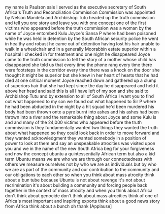 
my name is Paulson sale I served as the
executive secretary of South Africa&#39;s
Truth and Reconciliation Commission
Commission was appointed by Nelson
Mandela and Archbishop Tutu headed up
the truth commission and tell you one
story and leave you with one concept one
of the first victims who appeared before
the truth commission was a woman by the
name of Joyce entombed Kulu Joyce&#39;s
Sansa P where had been poisoned while he
was held in detention by the South
African security police he went in
healthy and robust he came out of
detention having lost his hair unable to
walk in a wheelchair and in a generally
Moorabbin estate superior within a
hospital I checked in for treatment and
one night he disappeared
Joyce came to the truth commission to
tell the story of a mother whose child
has disappeared she told us that every
time the phone rang every time there
were footsteps in the corridor every
time there was a knock on the door she
thought it might be superior but she
knew in her heart of hearts that he had
died at one critical moment Joyce
reached down and gathered up a clump of
superiors hair that she had kept since
the day he disappeared and held it above
her head and said this is all I have
left of my son and she said to
Archbishop Tutu and by extension to all
of South Africa I want you to find out
what happened to my son we found out
what happened to Sir P where he had been
abducted in the night by a hit squad
he&#39;d been murdered his body had been
thrown onto a pyre burnt into ashes and
his ashes had been thrown into a river
and the remarkable thing about Joyce and
some Kulu is and and many of the 24,000
victims who appeared before the truth
commission is they fundamentally wanted
two things they wanted the truth about
what happened so they could look back in
order to move forward and they wanted
acknowledgment they wanted somebody in a
position of power to look at them and
say an unspeakable atrocities was
visited upon you and we in the name of
the new South Africa beg for your
forgiveness and now the concept ubuntu a
quintessentially African
term but also a kid term Ubuntu means we
are who we are through our connectedness
with others we measure ourselves not by
who we are as individuals but by who we
are as part of the community and our
contribution to the community and our
obligations to each other
so when you think about mass atrocity
think about a bun tube because Ubuntu is
not about revenge it&#39;s not about
recrimination it&#39;s about building a
community and forcing people back
together in the context of mass atrocity
and when you think about Africa don&#39;t
think about genocide don&#39;t think about
mass atrocities think of one of Africa&#39;s
most important and inspiring exports
think about a good news story from
Africa think about a bunch oh thank
[Applause]
